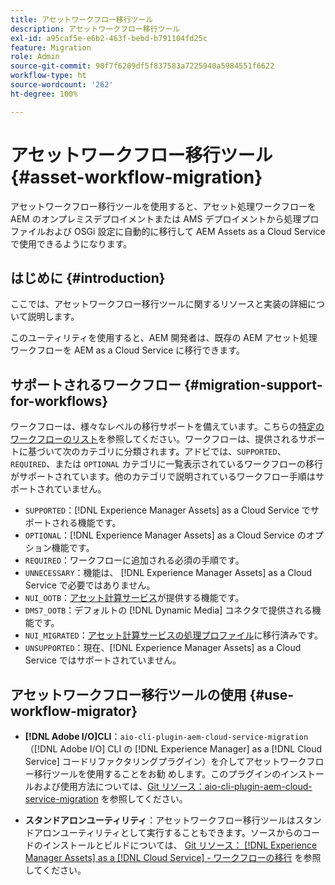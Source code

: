 ```yaml
---
title: アセットワークフロー移行ツール
description: アセットワークフロー移行ツール
exl-id: a95caf5e-e6b2-463f-bebd-b791104fd25c
feature: Migration
role: Admin
source-git-commit: 90f7f6209df5f837583a7225940a5984551f6622
workflow-type: ht
source-wordcount: '262'
ht-degree: 100%

---
```


# アセットワークフロー移行ツール {#asset-workflow-migration}

アセットワークフロー移行ツールを使用すると、アセット処理ワークフローを AEM のオンプレミスデプロイメントまたは AMS デプロイメントから処理プロファイルおよび OSGi 設定に自動的に移行して AEM Assets as a Cloud Service で使用できるようになります。

## はじめに {#introduction}

ここでは、アセットワークフロー移行ツールに関するリソースと実装の詳細について説明します。

このユーティリティを使用すると、AEM 開発者は、既存の AEM アセット処理ワークフローを AEM as a Cloud Service に移行できます。

## サポートされるワークフロー {#migration-support-for-workflows}

ワークフローは、様々なレベルの移行サポートを備えています。こちらの[特定のワークフローのリスト](https://github.com/adobe/aem-cloud-migration/blob/master/src/main/resources/workflowSteps.properties)を参照してください。ワークフローは、提供されるサポートに基づいて次のカテゴリに分類されます。アドビでは、`SUPPORTED`、`REQUIRED`、または `OPTIONAL` カテゴリに一覧表示されているワークフローの移行がサポートされています。他のカテゴリで説明されているワークフロー手順はサポートされていません。

* `SUPPORTED`：[!DNL Experience Manager Assets] as a Cloud Service でサポートされる機能です。
* `OPTIONAL`：[!DNL Experience Manager Assets] as a Cloud Service のオプション機能です。
* `REQUIRED`：ワークフローに追加される必須の手順です。
* `UNNECESSARY`：機能は、 [!DNL Experience Manager Assets] as a Cloud Service で必要ではありません。
* `NUI_OOTB`：[アセット計算サービス](/help/assets/asset-microservices-configure-and-use.md)が提供する機能です。
* `DMS7_OOTB`：デフォルトの [!DNL Dynamic Media] コネクタで提供される機能です。
* `NUI_MIGRATED`：[アセット計算サービスの処理プロファイル](/help/assets/asset-microservices-configure-and-use.md)に移行済みです。
* `UNSUPPORTED`：現在、[!DNL Experience Manager Assets] as a Cloud Service ではサポートされていません。

## アセットワークフロー移行ツールの使用 {#use-workflow-migrator}

* **[!DNL Adobe I/O]CLI**：`aio-cli-plugin-aem-cloud-service-migration`（[!DNL Adobe I/O] CLI の [!DNL Experience Manager] as a [!DNL Cloud Service] コードリファクタリングプラグイン）を介してアセットワークフロー移行ツールを使用することをお勧 めします。このプラグインのインストールおよび使用方法については、[Git リソース：aio-cli-plugin-aem-cloud-service-migration](https://github.com/adobe/aio-cli-plugin-aem-cloud-service-migration#introduction) を参照してください。

* **スタンドアロンユーティリティ**：アセットワークフロー移行ツールはスタンドアロンユーティリティとして実行することもできます。ソースからのコードのインストールとビルドについては、 [Git リソース： [!DNL Experience Manager Assets] as a [!DNL Cloud Service] - ワークフローの移行](https://github.com/adobe/aem-cloud-migration) を参照してください。
